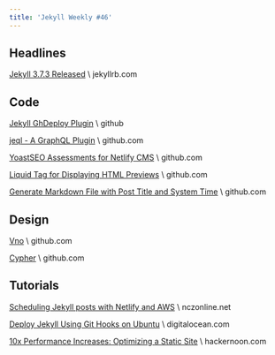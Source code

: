 ```yaml
---
title: 'Jekyll Weekly #46'
---
```


## Headlines

[Jekyll 3.7.3 Released](https://jekyllrb.com/news/2018/02/24/jekyll-3-7-3-released/) \\
jekyllrb.com

## Code

[Jekyll GhDeploy Plugin](https://github.com/nickgarlis/jekyll-ghdeploy) \\
github

[jeql - A GraphQL Plugin](https://github.com/Crunch09/jeql) \\
github.com

[YoastSEO Assessments for Netlify CMS](https://github.com/indigotree/netlify-cms-yoast-seo) \\
github.com

[Liquid Tag for Displaying HTML Previews](https://github.com/rriemann/jekyll-onebox) \\
github.com

[Generate Markdown File with Post Title and System Time](https://gist.github.com/lydiolectal/05e4f18c5c1abb5161c8f8ab6611a694) \\
github.com

## Design

[Vno](https://github.com/onevcat/vno-jekyll) \\
github.com

[Cypher](https://github.com/mikeecb/cypher-jekyll-theme) \\
github.com

## Tutorials

[Scheduling Jekyll posts with Netlify and AWS](https://www.nczonline.net/blog/2018/03/scheduling-jekyll-posts-netlify/) \\
nczonline.net

[Deploy Jekyll Using Git Hooks on Ubuntu](https://www.digitalocean.com/community/tutorials/how-to-deploy-a-jekyll-site-using-git-hooks-on-ubuntu-16-04) \\
digitalocean.com

[10x Performance Increases: Optimizing a Static Site](https://hackernoon.com/optimizing-a-static-site-d5ab6899f249) \\
hackernoon.com
